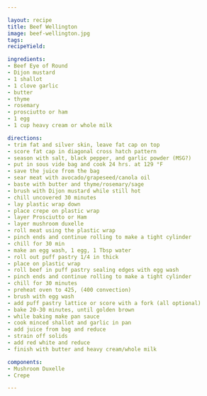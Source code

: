 ```yaml
---

layout: recipe
title: Beef Wellington
image: beef-wellington.jpg
tags: 
recipeYield: 

ingredients:
- Beef Eye of Round
- Dijon mustard
- 1 shallot
- 1 clove garlic
- butter
- thyme
- rosemary
- prosciutto or ham
- 1 egg
- 1 cup heavy cream or whole milk

directions:
- trim fat and silver skin, leave fat cap on top
- score fat cap in diagonal cross hatch pattern
- season with salt, black pepper, and garlic powder (MSG?)
- put in sous vide bag and cook 24 hrs. at 129 °F
- save the juice from the bag
- sear meat with avocado/grapeseed/canola oil
- baste with butter and thyme/rosemary/sage
- brush with Dijon mustard while still hot
- chill uncovered 30 minutes
- lay plastic wrap down
- place crepe on plastic wrap
- layer Prosciutto or Ham
- layer mushroom duxelle
- roll meat using the plastic wrap
- pinch ends and continue rolling to make a tight cylinder
- chill for 30 min
- make an egg wash, 1 egg, 1 Tbsp water
- roll out puff pastry 1/4 in thick
- place on plastic wrap
- roll beef in puff pastry sealing edges with egg wash
- pinch ends and continue rolling to make a tight cylinder
- chill for 30 minutes
- preheat oven to 425, (400 convection)
- brush with egg wash
- add puff pastry lattice or score with a fork (all optional)
- bake 20-30 minutes, until golden brown
- while baking make pan sauce
- cook minced shallot and garlic in pan
- add juice from bag and reduce
- strain off solids
- add red white and reduce
- finish with butter and heavy cream/whole milk

components:
- Mushroom Duxelle
- Crepe

---
```

